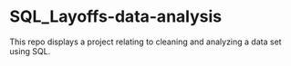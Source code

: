 # SQL_Layoffs-data-analysis
This repo displays a project relating to cleaning and analyzing a data set using SQL.
